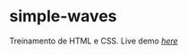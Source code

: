 # simple-waves
Treinamento de HTML e CSS.
Live demo [_here_](https://guilxp.github.io/simple-waves/)
